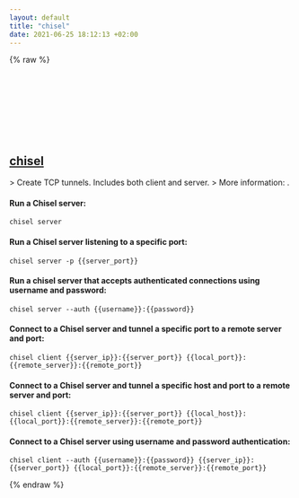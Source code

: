 ```yaml
---
layout: default
title: "chisel"
date: 2021-06-25 18:12:13 +02:00
---
```

{% raw %}
<h2 id="chisel">
  <a href="/en/common/chisel.html">chisel</a> <a href="#chisel"><svg class="icon">
    <use href="/assets/images/unicode_sprite.svg#link" />
  </svg></a>
</h2>
> Create TCP tunnels. Includes both client and server.
> More information: <https://github.com/jpillora/chisel>.

#### Run a Chisel server:
```shell
chisel server
```
#### Run a Chisel server listening to a specific port:
```shell
chisel server -p {{server_port}}
```
#### Run a chisel server that accepts authenticated connections using username and password:
```shell
chisel server --auth {{username}}:{{password}}
```
#### Connect to a Chisel server and tunnel a specific port to a remote server and port:
```shell
chisel client {{server_ip}}:{{server_port}} {{local_port}}:{{remote_server}}:{{remote_port}}
```
#### Connect to a Chisel server and tunnel a specific host and port to a remote server and port:
```shell
chisel client {{server_ip}}:{{server_port}} {{local_host}}:{{local_port}}:{{remote_server}}:{{remote_port}}
```
#### Connect to a Chisel server using username and password authentication:
```shell
chisel client --auth {{username}}:{{password}} {{server_ip}}:{{server_port}} {{local_port}}:{{remote_server}}:{{remote_port}}
```
{% endraw %}